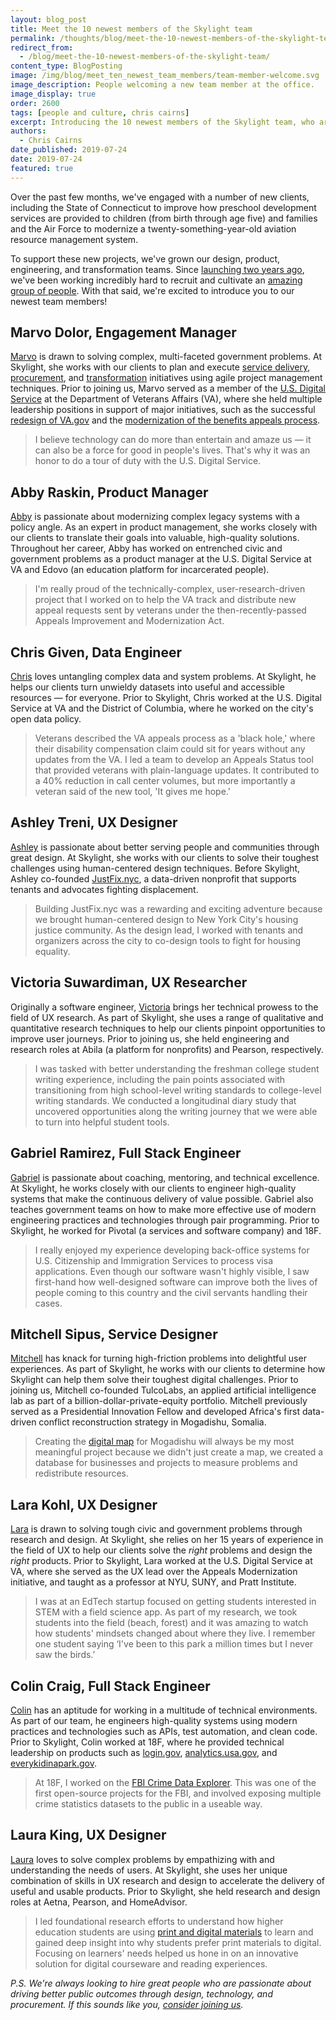 ```yaml
---
layout: blog_post
title: Meet the 10 newest members of the Skylight team
permalink: /thoughts/blog/meet-the-10-newest-members-of-the-skylight-team/
redirect_from:
  - /blog/meet-the-10-newest-members-of-the-skylight-team/
content_type: BlogPosting
image: /img/blog/meet_ten_newest_team_members/team-member-welcome.svg
image_description: People welcoming a new team member at the office.
image_display: true
order: 2600
tags: [people and culture, chris cairns]
excerpt: Introducing the 10 newest members of the Skylight team, who are working together to make government services better for everyone.
authors:
  - Chris Cairns
date_published: 2019-07-24
date: 2019-07-24
featured: true
---
```


Over the past few months, we've engaged with a number of new clients, including the State of Connecticut to improve how preschool development services are provided to children (from birth through age five) and families and the Air Force to modernize a twenty-something-year-old aviation resource management system.

To support these new projects, we've grown our design, product, engineering, and transformation teams. Since [launching two years ago](/blog/five-former-presidential-innovation-fellows-and-18f-cofounders-join-skylight/), we've been working incredibly hard to recruit and cultivate an [amazing group of people](/company/about/). With that said, we're excited to introduce you to our newest team members!

## Marvo Dolor, Engagement Manager

[Marvo](/company/about/#marvo-dolor) is drawn to solving complex, multi-faceted government problems. At Skylight, she works with our clients to plan and execute [service delivery](/work/services/#digital-services-delivery), [procurement](/work/services/#digital-procurement), and [transformation](/work/services/#digital-transformation) initiatives using agile project management techniques. Prior to joining us, Marvo served as a member of the [U.S. Digital Service](https://www.usds.gov/) at the Department of Veterans Affairs (VA), where she held multiple leadership positions in support of major initiatives, such as the successful [redesign of VA.gov](https://www.va.gov/) and the [modernization of the benefits appeals process](https://www.fedscoop.com/help-usds-va-improves-benefits-appeals-tracking-tool/).

<blockquote class="pullquote">
<p>I believe technology can do more than entertain and amaze us &mdash; it can also be a force for good in people's lives. That's why it was an honor to do a tour of duty with the U.S. Digital Service.
</p>
</blockquote>

## Abby Raskin, Product Manager

[Abby](/company/about/#abby-raskin) is passionate about modernizing complex legacy systems with a policy angle. As an expert in product management, she works closely with our clients to translate their goals into valuable, high-quality solutions. Throughout her career, Abby has worked on entrenched civic and government problems as a product manager at the U.S. Digital Service at VA and Edovo (an education platform for incarcerated people).

<blockquote class="pullquote">
<p>
I'm really proud of the technically-complex, user-research-driven project that I worked on to help the VA track and distribute new appeal requests sent by veterans under the then-recently-passed Appeals Improvement and Modernization Act.
</p>
</blockquote>

## Chris Given, Data Engineer

[Chris](/company/about/#chris-given) loves untangling complex data and system problems. At Skylight, he helps our clients turn unwieldy datasets into useful and accessible resources &mdash; for everyone. Prior to Skylight, Chris worked at the U.S. Digital Service at VA and the District of Columbia, where he worked on the city's open data policy.

<blockquote class="pullquote">
<p>
Veterans described the VA appeals process as a &apos;black hole,&apos; where their disability compensation claim could sit for years without any updates from the VA. I led a team to develop an Appeals Status tool that provided veterans with plain-language updates. It contributed to a 40% reduction in call center volumes, but more importantly a veteran said of the new tool, &apos;It gives me hope.&apos;
</p>
</blockquote>

## Ashley Treni, UX Designer

[Ashley](/company/about/#ashley-treni) is passionate about better serving people and communities through great design. At Skylight, she works with our clients to solve their toughest challenges using human-centered design techniques. Before Skylight, Ashley co-founded [JustFix.nyc](https://www.justfix.nyc/), a data-driven nonprofit that supports tenants and advocates fighting displacement.

<blockquote class="pullquote">
<p>
Building JustFix.nyc was a rewarding and exciting adventure because we brought human-centered design to New York City's housing justice community. As the design lead, I worked with tenants and organizers across the city to co-design tools to fight for housing equality.
</p>
</blockquote>

## Victoria Suwardiman, UX Researcher

Originally a software engineer, [Victoria](/company/about/#victoria-suwardiman) brings her technical prowess to the field of UX research. As part of Skylight, she uses a range of qualitative and quantitative research techniques to help our clients pinpoint opportunities to improve user journeys. Prior to joining us, she held engineering and research roles at Abila (a platform for nonprofits) and Pearson, respectively.

<blockquote class="pullquote">
<p>
I was tasked with better understanding the freshman college student writing experience, including the pain points associated with transitioning from high school-level writing standards to college-level writing standards. We conducted a longitudinal diary study that uncovered opportunities along the writing journey that we were able to turn into helpful student tools.
</p>
</blockquote>

## Gabriel Ramirez, Full Stack Engineer

[Gabriel](/company/about/#gabriel-ramirez) is passionate about coaching, mentoring, and technical excellence. At Skylight, he works closely with our clients to engineer high-quality systems that make the continuous delivery of value possible. Gabriel also teaches government teams on how to make more effective use of modern engineering practices and technologies through pair programming. Prior to Skylight, he worked for Pivotal (a services and software company) and 18F.

<blockquote class="pullquote">
<p>
I really enjoyed my experience developing back-office systems for U.S. Citizenship and Immigration Services to process visa applications. Even though our software wasn't highly visible, I saw first-hand how well-designed software can improve both the lives of people coming to this country and the civil servants handling their cases.
</p>
</blockquote>

## Mitchell Sipus, Service Designer

[Mitchell](/company/about/#mitchell-sipus) has knack for turning high-friction problems into delightful user experiences. As part of Skylight, he works with our clients to determine how Skylight can help them solve their toughest digital challenges. Prior to joining us, Mitchell co-founded TulcoLabs, an applied artificial intelligence lab as part of a billion-dollar-private-equity portfolio. Mitchell previously served as a Presidential Innovation Fellow and developed Africa's first data-driven conflict reconstruction strategy in Mogadishu, Somalia.

<blockquote class="pullquote">
<p>
Creating the <a href="https://www.wired.com/2013/06/fa_mogadishu/">digital map</a> for Mogadishu will always be my most meaningful project because we didn't just create a map, we created a database for businesses and projects to measure problems and redistribute resources.
</p>
</blockquote>

## Lara Kohl, UX Designer

[Lara](/company/about/#lara-kohl) is drawn to solving tough civic and government problems through research and design. At Skylight, she relies on her 15 years of experience in the field of UX to help our clients solve the *right* problems and design the *right* products. Prior to Skylight, Lara worked at the U.S. Digital Service at VA, where she served as the UX lead over the Appeals Modernization initiative, and taught as a professor at NYU, SUNY, and Pratt Institute.

<blockquote class="pullquote">
<p>
I was at an EdTech startup focused on getting students interested in STEM with a field science app. As part of my research, we took students into the field (beach, forest) and it was amazing to watch how students' mindsets changed about where they live. I remember one student saying ‘I've been to this park a million times but I never saw the birds.’
</p>
</blockquote>

## Colin Craig, Full Stack Engineer

[Colin](/company/about/#colin-craig) has an aptitude for working in a multitude of technical environments. As part of our team, he engineers high-quality systems using modern practices and technologies such as APIs, test automation, and clean code. Prior to Skylight, Colin worked at 18F, where he provided technical leadership on products such as [login.gov](https://login.gov/), [analytics.usa.gov](https://analytics.usa.gov/), and [everykidinapark.gov](https://everykidinapark.gov/).

<blockquote class="pullquote">
<p>
At 18F, I worked on the <a href="https://crime-data-explorer.fr.cloud.gov/">FBI Crime Data Explorer</a>. This was one of the first open-source projects for the FBI, and involved exposing multiple crime statistics datasets to the public in a useable way.
</p>
</blockquote>

## Laura King, UX Designer

[Laura](/company/about/#laura-king) loves to solve complex problems by empathizing with and understanding the needs of users. At Skylight, she uses her unique combination of skills in UX research and design to accelerate the delivery of useful and usable products. Prior to Skylight, she held research and design roles at Aetna, Pearson, and HomeAdvisor.

<blockquote class="pullquote">
<p>
I led foundational research efforts to understand how higher education students are using <a href="https://www.lauravlassarev.com/new-page-3">print and digital materials</a> to learn and gained deep insight into why students prefer print materials to digital. Focusing on learners' needs helped us hone in on an innovative solution for digital courseware and reading experiences.
</p>
</blockquote>

*P.S. We're always looking to hire great people who are passionate about driving better public outcomes through design, technology, and procurement. If this sounds like you, [consider joining us](/careers/join/).*
